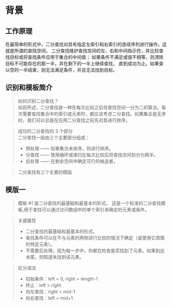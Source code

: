 # 背景

## 工作原理
在最简单的形式中，二分查找对具有指定左索引和右索引的连续序列进行操作。这就是所谓的查找空间。
二分查找维护查找空间的左、右和中间指示符，并比较查找目标或将查找条件应用于集合的中间值；
如果条件不满足或值不相等，则清除目标不可能存在的那一半，并在剩下的一半上继续查找，
直到成功为止。如果查以空的一半结束，则无法满足条件，并且无法找到目标。

## 识别和模板简介
> 如何识别二分查找？ <br/>
> 如前所述，二分查找是一种在每次比较之后将查找空间一分为二的算法。每次需要查找集合中的索引或元素时，都应该考虑二分查找。如果集合是无序的，我们可以总是在应用二分查找之前先对其进行排序。

> 成功的二分查找的 3 个部分 <br/>
> 二分查找一般由三个主要部分组成：<br/>
> - 预处理 —— 如果集合未排序，则进行排序。<br/>
> - 分查找 —— 使用循环或递归在每次比较后将查找空间划分为两半。<br/>
> - 后处理 —— 在剩余空间中确定可行的候选者。<br/>

> 二分查找有三个主要的模版

## 模版一

> 模板 #1 是二分查找的最基础和最基本的形式。
> 这是一个标准的二分查找模板,用于查找可以通过访问数组中的单个索引来确定的元素或条件。

> 关键属性
> - 二分查找的最基础和最基本的形式。
> - 查找条件可以在不与元素的两侧进行比较的情况下确定（或使用它周围的特定元素）。
> - 不需要后处理，因为每一步中，你都在检查是否找到了元素。如果到达末尾，则知道未找到该元素。

> 区分语法
> - 初始条件：left = 0, right = length-1
> - 终止：left > right
> - 向左查找：right = mid-1
> - 向右查找：left = mid+1




